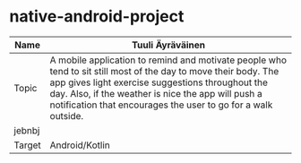 # native-android-project

| Name   | Tuuli Äyräväinen                                                                                                                                                                                                                                                                          |
| ------ | ------------------------------------------------------------------------------------------------------------------------------------------------------------------------------------------------------------------------------------------------------------------------------------------|
| Topic  | A mobile application to remind and motivate people who tend to sit still most of the day to move their body. The app gives light exercise suggestions throughout the day. Also, if the weather is nice the app will push a notification that encourages the user to go for a walk outside.
jebnbj                                                                                                                                                                                                                                                                                               |
| Target | Android/Kotlin                                                                                                                                                                                                                                                                            |
